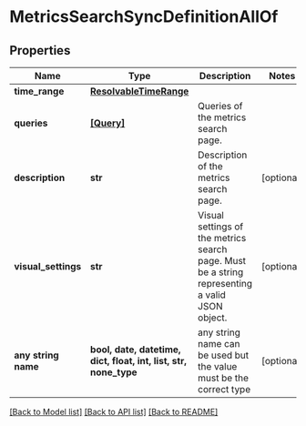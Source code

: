 # MetricsSearchSyncDefinitionAllOf


## Properties
Name | Type | Description | Notes
------------ | ------------- | ------------- | -------------
**time_range** | [**ResolvableTimeRange**](ResolvableTimeRange.md) |  | 
**queries** | [**[Query]**](Query.md) | Queries of the metrics search page. | 
**description** | **str** | Description of the metrics search page. | [optional] 
**visual_settings** | **str** | Visual settings of the metrics search page. Must be a string representing a valid JSON object.  | [optional] 
**any string name** | **bool, date, datetime, dict, float, int, list, str, none_type** | any string name can be used but the value must be the correct type | [optional]

[[Back to Model list]](../README.md#documentation-for-models) [[Back to API list]](../README.md#documentation-for-api-endpoints) [[Back to README]](../README.md)


